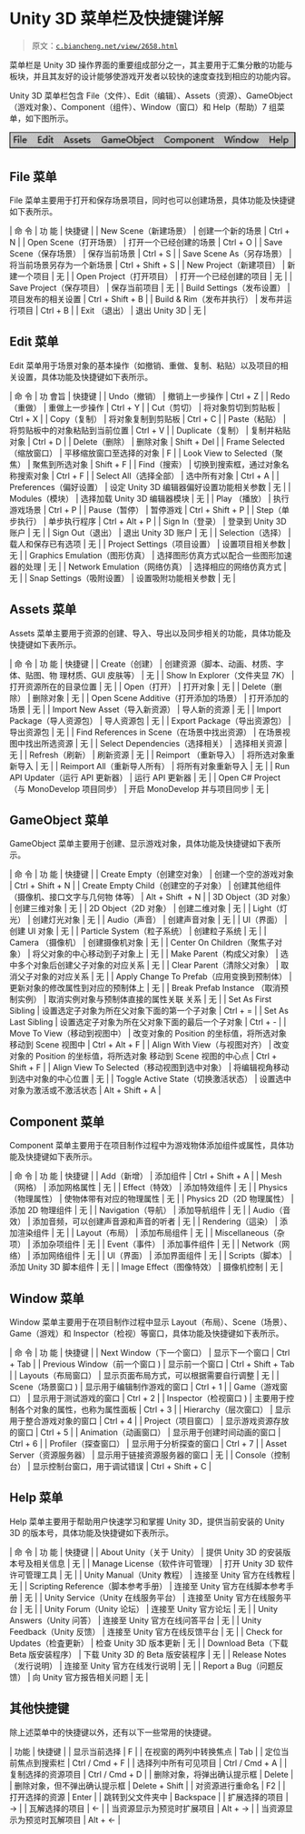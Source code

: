 # Unity 3D 菜单栏及快捷键详解

> 原文：[`c.biancheng.net/view/2658.html`](http://c.biancheng.net/view/2658.html)

菜单栏是 Unity 3D 操作界面的重要组成部分之一，其主要用于汇集分散的功能与板块，并且其友好的设计能够使游戏开发者以较快的速度查找到相应的功能内容。

Unity 3D 菜单栏包含 File（文件）、Edit（编辑）、Assets（资源）、GameObject（游戏对象）、Component（组件）、Window（窗口）和 Help（帮助）7 组菜单，如下图所示。

![Unity 3D 菜单栏](img/dcf6a5906b065618f52ca61425d4afc9.png)

## File 菜单

File 菜单主要用于打开和保存场景项目，同时也可以创建场景，具体功能及快捷键如下表所示。

| 命 令 | 功 能 | 快捷键 |
| New Scene（新建场景） | 创建一个新的场景 | Ctrl + N |
| Open Scene（打开场景） | 打开一个已经创建的场景 | Ctrl + O |
| Save Scene（保存场景） | 保存当前场景 | Ctrl + S |
| Save Scene As（另存场景） | 将当前场景另存为一个新场景 | Ctrl + Shift + S |
| New Project（新建项目） | 新建一个项目 | 无 |
| Open Project（打开项目） | 打开一个已经创建的项目 | 无 |
| Save Project（保存项目） | 保存当前项目 | 无 |
| Build Settings（发布设置） | 项目发布的相关设置 | Ctrl + Shift + B |
| Build & Rim（发布并执行） | 发布并运行项目 | Ctrl + B |
| Exit （退出） | 退出 Unity 3D | 无 |

## Edit 菜单

Edit 菜单用于场景对象的基本操作（如撤销、重做、复制、粘贴）以及项目的相关设置，具体功能及快捷键如下表所示。

| 命 令 | 功 會旨 | 快捷键 |
| Undo（撤销） | 撤销上一步操作 | Ctrl + Z |
| Redo（重做） | 重做上一步操作 | Ctrl + Y |
| Cut（剪切） | 将对象剪切到剪贴板 | Ctrl + X |
| Copy（复制） | 将对象复制到剪贴板 | Ctrl + C |
| Paste（粘贴） | 将剪贴板中的对象粘贴到当前位置 | Ctrl + V |
| Duplicate（复制） | 复制并粘贴对象 | Ctrl + D |
| Delete（删除） | 删除对象 | Shift + Del |
| Frame Selected（缩放窗口） | 平移缩放窗口至选择的对象 | F |
| Look View to Selected（聚焦） | 聚焦到所选对象 | Shift + F |
| Find（搜索） | 切换到搜索框，通过对象名称搜索对象 | Ctrl + F |
| Select All（选择全部） | 选中所有对象 | Ctrl + A |
| Preferences（偏好设置） | 设定 Unity 3D 编辑器偏好设置功能相关参数 | 无 |
| Modules（模块） | 选择加载 Unity 3D 编辑器模块 | 无 |
| Play （播放） | 执行游戏场景 | Ctrl + P |
| Pause（暂停） | 暂停游戏 | Ctrl + Shift + P |
| Step（单步执行） | 单步执行程序 | Ctrl + Alt + P |
| Sign In（登录） | 登录到 Unity 3D 账户 | 无 |
| Sign Out（退出） | 退出 Unity 3D 账户 | 无 |
| Selection（选择） | 载人和保存已有选项 | 无 |
| Project Settings（项目设置） | 设置项目相关参数 | 无 |
| Graphics Emulation（图形仿真） | 选择图形仿真方式以配合一些图形加速器的处理 | 无 |
| Network Emulation（网络仿真） | 选择相应的网络仿真方式 | 无 |
| Snap Settings（吸附设置） | 设置吸附功能相关参数 | 无 |

## Assets 菜单

Assets 菜单主要用于资源的创建、导入、导出以及同步相关的功能，具体功能及快捷键如下表所示。

| 命 令 | 功 能 | 快捷键 |
| Create（创建） | 创建资源（脚本、动画、材质、字体、贴图、物 理材质、GUI 皮肤等） | 无 |
| Show In Explorer（文件夹显 7K） | 打开资源所在的目录位置 | 无 |
| Open（打开） | 打开对象 | 无 |
| Delete（删除） | 删除对象 | 无 |
| Open Scene Additive（打开添加的场景） | 打开添加的场景 | 无 |
| Import New Asset（导入新资源） | 导人新的资源 | 无 |
| Import Package（导人资源包） | 导人资源包 | 无 |
| Export Package（导出资源包） | 导出资源包 | 无 |
| Find References in Scene（在场景中找出资源） | 在场景视图中找出所选资源 | 无 |
| Select Dependencies（选择相关） | 选择相关资源 | 无 |
| Refresh（刷新） | 刷新资源 | 无 |
| Reimport （重新导入） | 将所选对象重新导入 | 无 |
| Reimport All（重新导人所有） | 将所有对象重新导入 | 无 |
| Run API Updater（运行 API 更新器） | 运行 API 更新器 | 无 |
| Open C# Project（与 MonoDevelop 项目同步） | 开启 MonoDevelop 并与项目同步 | 无 |

## GameObject 菜单

GameObject 菜单主要用于创建、显示游戏对象，具体功能及快捷键如下表所示。

| 命 令 | 功 能 | 快捷键 |
| Create Empty（创建空对象） | 创建一个空的游戏对象 | Ctrl + Shift + N |
| Create Empty Child（创建空的子对象） | 创建其他组件（摄像机、接口文字与几何物 体等） | Alt + Shift  + N |
| 3D Object（3D 对象） | 创建三维对象 | 无 |
| 2D Object（2D 对象） | 创建二维对象 | 无 |
| Light（灯光） | 创建灯光对象 | 无 |
| Audio（声音） | 创建声音对象 | 无 |
| UI（界面） | 创建 UI 对象 | 无 |
| Particle System（粒子系统） | 创建粒子系统 | 无 |
| Camera （摄像机） | 创建摄像机对象 | 无 |
| Center On Children（聚焦子对象） | 将父对象的中心移动到子对象上 | 无 |
| Make Parent（构成父对象） | 选中多个对象后创建父子对象的对应关系 | 无 |
| Clear Parent（清除父对象） | 取消父子对象的对应关系 | 无 |
| Apply Change To Prefab（应用变换到预制体） | 更新对象的修改属性到对应的预制体上 | 无 |
| Break Prefab Instance （取消预制实例） | 取消实例对象与预制体直接的属性关联 关系 | 无 |
| Set As First Sibling | 设置选定子对象为所在父对象下面的第一个子对象 | Ctrl + = |
| Set As Last Sibling | 设置选定子对象为所在父对象下面的最后一个子对象 | Ctrl + - |
| Move To View（移动到视图中） | 改变对象的 Position 的坐标值，将所选对象 移动到 Scene 视图中 | Ctrl + Alt + F |
| Align With View（与视图对齐） | 改变对象的 Position 的坐标值，将所选对象 移动到 Scene 视图的中心点 | Ctrl + Shift + F |
| Align View To Selected（移动视图到选中对象） | 将编辑视角移动到选中对象的中心位置 | 无 |
| Toggle Active State（切换激活状态） | 设置选中对象为激活或不激活状态 | Alt + Shift + A |

## Component 菜单

Component 菜单主要用于在项目制作过程中为游戏物体添加组件或属性，具体功能及快捷键如下表所示。

| 命 令 | 功 能 | 快捷键 |
| Add（新增） | 添加组件 | Ctrl + Shift + A |
| Mesh（网格） | 添加网格属性 | 无 |
| Effect（特效） | 添加特效组件 | 无 |
| Physics （物理属性） | 使物体带有对应的物理属性 | 无 |
| Physics 2D（2D 物理属性） | 添加 2D 物理组件 | 无 |
| Navigation（导航） | 添加导航组件 | 无 |
| Audio（音效） | 添加音频，可以创建声音源和声音的听者 | 无 |
| Rendering（這染） | 添加渲染组件 | 无 |
| Layout（布局） | 添加布局组件 | 无 |
| Miscellaneous（杂项） | 添加杂项组件 | 无 |
| Event（事件） | 添加事件组件 | 无 |
| Network（网络） | 添加网络组件 | 无 |
| UI（界面） | 添加界面组件 | 无 |
| Scripts（脚本） | 添加 Unity 3D 脚本组件 | 无 |
| Image Effect（图像特效） | 摄像机控制 | 无 |

## Window 菜单

Window 菜单主要用于在项目制作过程中显示 Layout（布局）、Scene（场景）、Game（游戏）和 Inspector（检视）等窗口，具体功能及快捷键如下表所示。

| 命 令 | 功 能 | 快捷键 |
| Next Window（下一个窗口） | 显示下一个窗口 | Ctrl + Tab |
| Previous Window（前一个窗口 ) | 显示前一个窗口 | Ctrl + Shift + Tab |
| Layouts（布局窗口） | 显示页面布局方式，可以根据需要自行调整 | 无 |
| Scene（场景窗口 ) | 显示用于编辑制作游戏的窗口 | Ctrl + 1 |
| Game（游戏窗口） | 显示用于测试游戏的窗口 | Ctrl + 2 |
| Inspector（检视窗口 ) | 主要用于控制各个对象的属性，也称为属性面板 | Ctrl + 3 |
| Hierarchy（层次窗口） | 显示用于整合游戏对象的窗口 | Ctrl + 4 |
| Project（项目窗口） | 显示游戏资源存放的窗口 | Ctrl + 5 |
| Animation（动画窗口） | 显示用于创建时间动画的窗口 | Ctrl + 6 |
| Profiler（探查窗口） | 显示用于分析探查的窗口 | Ctrl + 7 |
| Asset Server（资源服务器） | 显示用于链接资源服务器的窗口 | 无 |
| Console（控制台） | 显示控制台窗口，用于调试错误 | Ctrl + Shift + C |

## Help 菜单

Help 菜单主要用于帮助用户快速学习和掌握 Unity 3D，提供当前安装的 Unity 3D 的版本号，具体功能及快捷键如下表所示。

| 命 令 | 功 能 | 快捷键 |
| About Unity（关于 Unity） | 提供 Unity 3D 的安装版本号及相关信息 | 无 |
| Manage License（软件许可管理） | 打开 Unity 3D 软件许可管理工具 | 无 |
| Unity Manual（Unity 教程） | 连接至 Unity 官方在线教程 | 无 |
| Scripting Reference（脚本参考手册） | 连接至 Unity 官方在线脚本参考手册 | 无 |
| Unity Service（Unity 在线服务平台） | 连接至 Unity 官方在线服务平台 | 无 |
| Unity Forum（Unity 论坛） | 连接至 Unity 官方论坛 | 无 |
| Unity Answers（Unity 问答） | 连接至 Unity 官方在线问答平台 | 无 |
| Unity Feedback（Unity 反馈） | 连接至 Unity 官方在线反馈平台 | 无 |
| Check for Updates（检査更新） | 检查 Unity 3D 版本更新 | 无 |
| Download Beta（下载 Beta 版安装程序） | 下载 Unity 3D 的 Beta 版安装程序 | 无 |
| Release Notes（发行说明） | 连接至 Unity 官方在线发行说明 | 无 |
| Report a Bug（问题反馈） | 向 Unity 官方报告相关问题 | 无 |

## 其他快捷键

除上述菜单中的快捷键以外，还有以下一些常用的快捷键。

| 功能 | 快捷键 |
| 显示当前选择 | F |
| 在视窗的两列中转换焦点 | Tab |
| 定位当前焦点到搜索栏 | Ctrl / Cmd + F |
| 选择列中所有可见项目 | Ctrl / Cmd + A |
| 复制选择的资源项目 | Ctrl / Cmd + D |
| 删除对象，将弹出确认提示框 | Delete |
| 删除对象，但不弹出确认提示框 | Delete + Shift |
| 对资源进行重命名 | F2 |
| 打开选择的资源 | Enter |
| 跳转到父文件夹中 | Backspace |
| 扩展选择的项目 | → |
| 瓦解选择的项目 | ← |
| 当资源显示为预览时扩展项目 | Alt + → |
| 当资源显示为预览时瓦解项目 | Alt + ← |